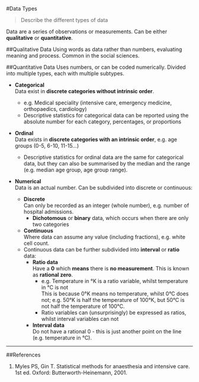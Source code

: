 #Data Types
> Describe the different types of data

Data are a series of observations or measurements. Can be either **qualitative** or **quantitative**.

##Qualitative Data
Using words as data rather than numbers, evaluating meaning and process. Common in the social sciences.

##Quantitative Data
Uses numbers, or can be coded numerically. Divided into multiple types, each with multiple subtypes.

* **Categorical**  
Data exist in **discrete categories without intrinsic order**.
  * e.g. Medical speciality (intensive care, emergency medicine, orthopaedics, cardiology)
  * Descriptive statistics for categorical data can be reported using the absolute number for each category, percentages, or proportions


* **Ordinal**  
Data exists in **discrete categories with an intrinsic order**, e.g. age groups (0-5, 6-10, 11-15...)
  * Descriptive statistics for ordinal data are the same for categorical data, but they can also be summarised by the median and the range (e.g. median age group, age group range).


* **Numerical**  
Data is an actual number. Can be subdivided into discrete or continuous:
  * **Discrete**  
Can only be recorded as an integer (whole number), e.g. number of hospital admissions.
    * **Dichotomous** or **binary** data, which occurs when there are only two categories  
  * **Continuous**  
  Where data can assume any value (including fractions), e.g. white cell count.
   * Continuous data can be further subdivided into **interval** or **ratio** data:
     * **Ratio data**  
     Have a **0** which **means** there is **no measurement**. This is known as **rational zero**. 
       * e.g. Temperature in °K is a ratio variable, whilst temperature in °C is not  
       This is because 0°K means no temperature, whilst 0°C does not; e.g. 50°K is half the temperature of 100°K, but 50°C is not half the temperature of 100°C.
       * Ratio variables can (unsurprisingly) be expressed as ratios, whilst interval variables can not
     * **Interval data**  
     Do not have a rational 0 - this is just another point on the line (e.g. temperature in °C).


---
##References
1. Myles PS, Gin T. Statistical methods for anaesthesia and intensive care. 1st ed. Oxford: Butterworth-Heinemann, 2001.
